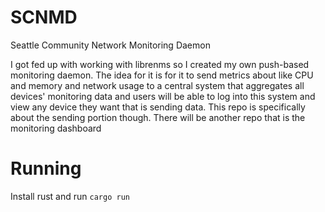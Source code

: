 # SCNMD

Seattle Community Network Monitoring Daemon

I got fed up with working with librenms so I created my own push-based monitoring daemon.  The idea for it is for it to send metrics about like CPU and memory and network usage to a central system that aggregates all devices' monitoring data and users will be able to log into this system and view any device they want that is sending data. This repo is specifically about the sending portion though. There will be another repo that is the monitoring dashboard

# Running
Install rust and run `cargo run`


